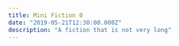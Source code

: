 ```yaml
---
title: Mini Fiction 0
date: "2019-05-21T12:30:00.000Z"
description: "A fiction that is not very long"
---
```


